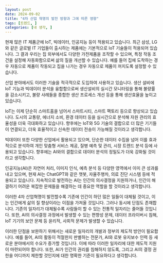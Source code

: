 ```yaml
---
layout: post
date: 2024-09-02
title: "4차 산업 혁명의 발전 방향과 그에 따른 영향"
tags: [트렌드, ]
categories: [내 생각, ]
---
```



현재 많은 IT 제품군에 IoT, 빅데이터, 인공지능 등이 적용되고 있습니다. 최근 삼성, LG와 같은 글로벌 IT 기업들이 출시하는 제품에는 기본적으로 IoT 기술들이 적용되어 있습니다. 그 결과 우리는 집 외부에서도 다양한 가전제품을 조작할 수 있으며, 특정 작동 조건을 설정해 자동화함으로써 삶의 질을 개선할 수 있습니다. 예를 들어 집에 도착하는 경우 자동으로 제품이 작동되고 집을 나가는 경우 자동으로 제품이 꺼지도록 설정할 수 있습니다.


산업 분야에서도 이러한 기술을 적극적으로 도입하여 사용하고 있습니다. 생산 설비에 IoT 기능과 빅데이터 분석을 융합함으로써 생산설비의 실시간 모니터링을 통해 불량률을 감소시키고, 불량 사례들을 종합한 생산 프로세스 개선 등을 통해 생산효율을 높이고 있습니다.


IoT는 이제 단순히 스마트홈을 넘어서 스마트시티, 스마트 팩토리 등으로 향상되고 있습니다. 도시의 교통량, 에너지 소비, 환경 데이터 등을 실시간으로 분석해 자원 관리의 효율성을 더욱 극대화하고 있습니다. 향후에는 IoT와 5G 기술의 결합으로 더 많은 기기들이 연결되고, 더욱 효율적이고 신속한 데이터 전송이 가능해질 것이라고 생각합니다.


빅데이터 또한 다양한 산업에서 활용되고 있으며, 단순한 데이터 수집을 넘어 이를 효과적으로 분석하여 개인 맞춤형 서비스 제공, 질병 예측 및 관리, 시장 트렌드 분석 등에 사용되고 있습니다. 향후에는 AI와의 결합으로 데이터 분석의 정밀도가 더욱 강화될 것이라고 생각합니다.


인공지능(AI)은 자연어 처리, 이미지 인식, 예측 분석 등 다양한 영역에서 이미 큰 성과를 내고 있으며, 현재 AI는 ChatGPT와 같은 챗봇, 자율주행차, 의료 진단 시스템 등에 적용되고 있습니다. 지속적으로 발전하는 AI는 인간의 의사결정을 지원하거나, 인간이 해결하기 어려운 복잡한 문제들을 해결하는 데 중요한 역할을 할 것이라고 생각합니다.


이러한 4차 산업혁명이 발전할수록 기존에 인간이 하던 많은 일들이 대체될 것이고, 이는 인간에게 삶의 질 향상이라는 이점을 가져올 것입니다. 그러나 동시에 단점도 존재합니다. 기존의 일자리가 대체될수록 사람들이 할 수 있는 전통적 일자리는 줄어들 것입니다. 또한, AI의 의사결정 과정에서 발생할 수 있는 편향성 문제, 데이터 프라이버시 침해, IoT 기기의 보안 문제 등 윤리적, 사회적 문제가 발생할 수 있습니다.


이러한 단점을 보완하기 위해서는 새로운 일자리의 개발과 정부의 제도적 방안이 필요합니다. 예를 들어, AI의 활동이 적절한지 판별하는 전문가, AI와 로봇 유지보수 인력 등 새로운 분야에서의 수요가 증가할 것입니다. 이에 따라 이러한 일자리에 대한 제도적 지원이 마련되어야 합니다. 또한, AI가 인간의 권리를 침해하지 않도록, 그리고 AI의 결정 권한을 어디까지 제한할 것인지에 대한 명확한 기준이 필요하다고 생각합니다.


